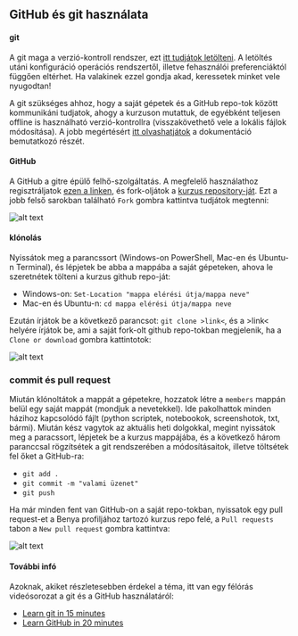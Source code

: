 ## GitHub és git használata

#### git
A git maga a verzió-kontroll rendszer, ezt [itt tudjátok letölteni](https://git-scm.com/downloads). A letöltés utáni konfiguráció operációs rendszertől, illetve fehasználói preferenciáktól függően eltérhet. Ha valakinek ezzel gondja akad, keressetek minket vele nyugodtan!

A git szükséges ahhoz, hogy a saját gépetek és a GitHub repo-tok között kommunikáni tudjatok, ahogy a kurzuson mutattuk, de egyébként teljesen offline is használható verzió-kontrollra (visszakövethető vele a lokális fájlok módosítása). A jobb megértésért [itt olvashatjátok](https://git-scm.com/book/en/v2/Getting-Started-What-is-Git%3F) a dokumentáció bemutatkozó részét.

#### GitHub
A GitHub a gitre épülő felhő-szolgáltatás. A megfelelő használathoz regisztráljatok [ezen a linken](https://github.com/), és fork-oljátok a [kurzus repository-ját](https://github.com/kbenya/teach-rajk-prog1-2020a). 
Ezt a jobb felső sarokban található ```Fork``` gombra kattintva tudjátok megtenni:

![alt text](https://github.com/kbenya/teach-rajk-prog1-2020a/blob/master/materials/others/github_fork.png)

#### klónolás
Nyissátok meg a parancssort (Windows-on PowerShell, Mac-en és Ubuntu-n Terminal), és lépjetek be abba a mappába a saját gépeteken, ahova le szeretnétek tölteni a kurzus github repo-ját:
- Windows-on: ```Set-Location "mappa elérési útja/mappa neve"```
- Mac-en és Ubuntu-n: ```cd mappa elérési útja/mappa neve```

Ezután írjátok be a következő parancsot: ```git clone >link<```, és a >link< helyére írjátok be, ami a saját fork-olt github repo-tokban megjelenik, ha a ```Clone or download``` gombra kattintotok:

![alt text](https://github.com/kbenya/teach-rajk-prog1-2020a/blob/master/materials/others/github_clone.png)

### commit és pull request
Miután klónoltátok a mappát a gépetekre, hozzatok létre a ```members``` mappán belül egy saját mappát (mondjuk a nevetekkel). Ide pakolhattok minden házihoz kapcsolódó fájlt (python scriptek, notebookok, screenshotok, txt, bármi). Miután kész vagytok az aktuális heti dolgokkal, megint nyissátok meg a paracssort, lépjetek be a kurzus mappájába, és a következő három paranccsal rögzítsétek a git rendszerében a módosításaitok, illetve töltsétek fel őket a GitHub-ra:
- ```git add .```
- ```git commit -m "valami üzenet"```
- ```git push```

Ha már minden fent van GitHub-on a saját repo-tokban, nyissatok egy pull request-et a Benya profiljához tartozó kurzus repo felé, a ```Pull requests``` tabon a ```New pull request``` gombra kattintva:

![alt text](https://github.com/kbenya/teach-rajk-prog1-2020a/blob/master/materials/others/github_pull.png)

#### További infó
Azoknak, akiket részletesebben érdekel a téma, itt van egy félórás videósorozat a git és a GitHub használatáról: 
- [Learn git in 15 minutes](https://www.youtube.com/watch?v=USjZcfj8yxE)
- [Learn GitHub in 20 minutes](https://www.youtube.com/watch?v=nhNq2kIvi9s)
